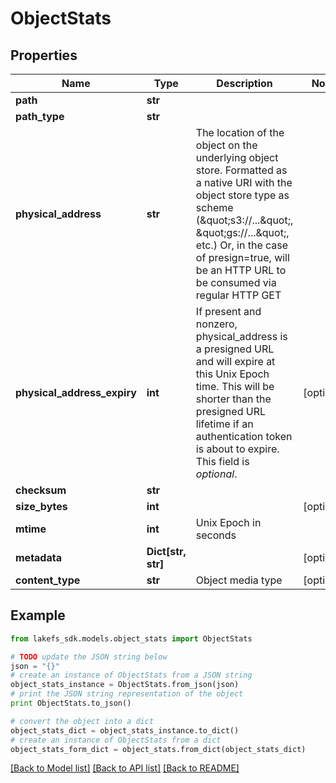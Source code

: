 # ObjectStats


## Properties
Name | Type | Description | Notes
------------ | ------------- | ------------- | -------------
**path** | **str** |  | 
**path_type** | **str** |  | 
**physical_address** | **str** | The location of the object on the underlying object store. Formatted as a native URI with the object store type as scheme (\&quot;s3://...\&quot;, \&quot;gs://...\&quot;, etc.) Or, in the case of presign&#x3D;true, will be an HTTP URL to be consumed via regular HTTP GET  | 
**physical_address_expiry** | **int** | If present and nonzero, physical_address is a presigned URL and will expire at this Unix Epoch time.  This will be shorter than the presigned URL lifetime if an authentication token is about to expire.  This field is *optional*.  | [optional] 
**checksum** | **str** |  | 
**size_bytes** | **int** |  | [optional] 
**mtime** | **int** | Unix Epoch in seconds | 
**metadata** | **Dict[str, str]** |  | [optional] 
**content_type** | **str** | Object media type | [optional] 

## Example

```python
from lakefs_sdk.models.object_stats import ObjectStats

# TODO update the JSON string below
json = "{}"
# create an instance of ObjectStats from a JSON string
object_stats_instance = ObjectStats.from_json(json)
# print the JSON string representation of the object
print ObjectStats.to_json()

# convert the object into a dict
object_stats_dict = object_stats_instance.to_dict()
# create an instance of ObjectStats from a dict
object_stats_form_dict = object_stats.from_dict(object_stats_dict)
```
[[Back to Model list]](../README.md#documentation-for-models) [[Back to API list]](../README.md#documentation-for-api-endpoints) [[Back to README]](../README.md)


